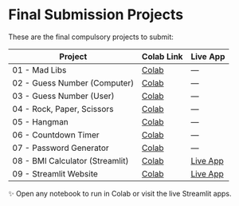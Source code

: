 # Final Submission Projects

These are the final compulsory projects to submit:

| Project                           | Colab Link | Live App                                        |
|-----------------------------------|------------|-------------------------------------------------|
| 01 - Mad Libs                     | [Colab](https://colab.research.google.com/drive/1msz-mYt7oQ9dynzqHplM3VrcgDJd2Y3P?usp=drive_link) | — |
| 02 - Guess Number (Computer)      | [Colab](https://colab.research.google.com/drive/1EE5ahLlDcuHh5nMVBbDJ5ereBskpVYtp) | — |
| 03 - Guess Number (User)          | [Colab](https://colab.research.google.com/drive/1mmk3Fh9Y103tII9WETJHAkKY3Twm9sEQ?usp=drive_link) | — |
| 04 - Rock, Paper, Scissors        | [Colab](https://colab.research.google.com/drive/1oBFjzVQYcruLTwoEkGZmlSpvZ0p7kdpv?usp=drive_link) | — |
| 05 - Hangman                      | [Colab](https://colab.research.google.com/drive/1q6qgXeEEsE52UlXv5TX4DLIYeNjYgNah?usp=drive_link) | — |
| 06 - Countdown Timer              | [Colab](https://colab.research.google.com/drive/1W5yOdz9lvTHTUTmGc4QAguQJMQg_ll4P?usp=drive_link) | — |
| 07 - Password Generator           | [Colab](https://colab.research.google.com/drive/1nPSY-kbE_l--aZaXEgV-_TfTdvXs5kPn?usp=drive_link) | — |
| 08 - BMI Calculator (Streamlit)   | [Colab](https://colab.research.google.com/drive/1WxBYfEc5ijGD1DaWoUxu7KCRAH1Q5bAw?usp=drive_link) | [Live App](https://check-my-bmi.streamlit.app/) |
| 09 - Streamlit Website            | [Colab](https://colab.research.google.com/drive/1KE4ixLXB5f0apm0IZziRZF5NeMH1wesz?usp=drive_link) | [Live App](https://waheed-portfolio.streamlit.app/) |

✨ Open any notebook to run in Colab or visit the live Streamlit apps.